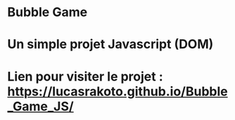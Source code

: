 # Bubble Game

# Un simple projet Javascript (DOM)

# Lien pour visiter le projet : https://lucasrakoto.github.io/Bubble_Game_JS/
